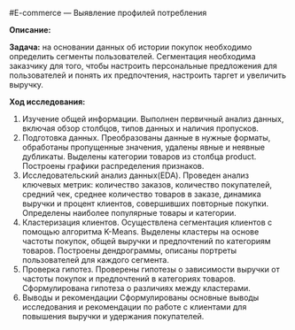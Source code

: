 #E-commerce — Выявление профилей потребления

**Описание:**

**Задача:** на основании данных об истории покупок необходимо определить сегменты пользователей. Сегментация необходима заказчику для того, чтобы настроить персональные предложения для пользователей и понять их предпочтения, настроить таргет и увеличить выручку.

**Ход исследования:**

1. Изучение общей информации. Выполнен первичный анализ данных, включая обзор столбцов, типов данных и наличия пропусков.
2. Подготовка данных. Преобразованы данные в нужные форматы, обработаны пропущенные значения, удалены явные и неявные дубликаты. Выделены категории товаров из столбца product. Построены графики распределения признаков.
3. Исследовательский анализ данных(EDA). Проведен анализ ключевых метрик: количество заказов, количество покупателей, средний чек, среднее количество товаров в заказе, динамика выручки и процент клиентов, совершивших повторные покупки. Определены наиболее популярные товары и категории.
4. Кластеризация клиентов. Осуществлена сегментация клиентов с помощью алгоритма K-Means. Выделены кластеры на основе частоты покупок, общей выручки и предпочтений по категориям товаров. Построены дендрограммы, описаны портреты пользователей для каждого сегмента.
5. Проверка гипотез. Проверены гипотезы о зависимости выручки от частоты покупок и предпочтений в категориях товаров. Сформулирована гипотеза о различиях между кластерами.
6. Выводы и рекомендации Сформулированы основные выводы исследования и рекомендации по работе с клиентами для повышения выручки и удержания покупателей.
